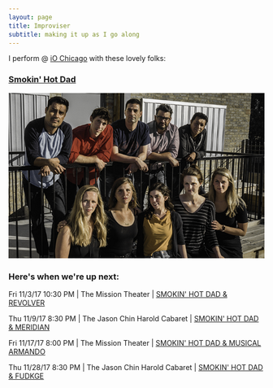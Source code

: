 ```yaml
---
layout: page
title: Improviser
subtitle: making it up as I go along
---
```


I perform @ [iO Chicago](http://www.ioimprov.com/)  with these lovely folks:

### [Smokin' Hot Dad](https://www.ioimprov.com/shows/smokin-hot-dad/)

![SHD](/img/shd.jpg)

### Here's when we're up next:

Fri 11/3/17 10:30 PM | The Mission Theater | [SMOKIN' HOT DAD & REVOLVER](https://www.ioimprov.com/search/?q=smokin-hot-dad)

Thu 11/9/17 8:30 PM | The Jason Chin Harold Cabaret | [SMOKIN' HOT DAD &  MERIDIAN](https://www.ioimprov.com/search/?q=smokin-hot-dad)

Fri 11/17/17 8:00 PM | The Mission Theater | [SMOKIN' HOT DAD &  MUSICAL ARMANDO](https://www.ioimprov.com/search/?q=smokin-hot-dad)

Thu 11/28/17 8:30 PM | The Jason Chin Harold Cabaret | [SMOKIN' HOT DAD &  FUDKGE](https://www.ioimprov.com/search/?q=smokin-hot-dad) 


